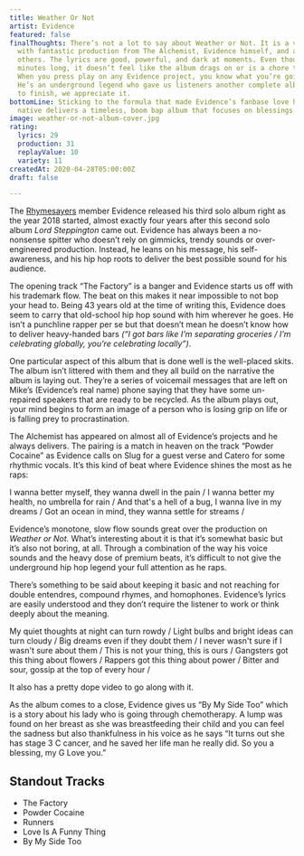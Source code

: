 ```yaml
---
title: Weather Or Not
artist: Evidence
featured: false
finalThoughts: There’s not a lot to say about Weather or Not. It is a very solid album
  with fantastic production from The Alchemist, Evidence himself, and a handful of
  others. The lyrics are good, powerful, and dark at moments. Even though it’s 56
  minutes long, it doesn’t feel like the album drags on or is a chore to listen to.
  When you press play on any Evidence project, you know what you’re going to get.
  He’s an underground legend who gave us listeners another complete album from start
  to finish, we appreciate it.
bottomLine: Sticking to the formula that made Evidence’s fanbase love him, the California
  native delivers a timeless, boom bap album that focuses on blessings and curses.
image: weather-or-not-album-cover.jpg
rating:
  lyrics: 29
  production: 31
  replayValue: 10
  variety: 11
createdAt: 2020-04-28T05:00:00Z
draft: false

---
```

The [Rhymesayers](https://rhymesayers.com/artists/evidence) member Evidence released his third solo album right as the year 2018 started, almost exactly four years after this second solo album _Lord Steppington_ came out. Evidence has always been a no-nonsense spitter who doesn’t rely on gimmicks, trendy sounds or over-engineered production. Instead, he leans on his message, his self-awareness, and his hip hop roots to deliver the best possible sound for his audience.

The opening track “The Factory” is a banger and Evidence starts us off with his trademark flow. The beat on this makes it near impossible to not bop your head to. Being 43 years old at the time of writing this, Evidence does seem to carry that old-school hip hop sound with him wherever he goes. He isn’t a punchline rapper per se but that doesn’t mean he doesn’t know how to deliver heavy-handed bars _(“I got bars like I'm separating groceries / I'm celebrating globally, you're celebrating locally”)_.

<video-embed link="https://www.youtube.com/embed/xCDCKbhEUXI"></video-embed>

One particular aspect of this album that is done well is the well-placed skits. The album isn’t littered with them and they all build on the narrative the album is laying out. They’re a series of voicemail messages that are left on Mike’s (Evidence’s real name) phone saying that they have some un-repaired speakers that are ready to be recycled. As the album plays out, your mind begins to form an image of a person who is losing grip on life or is falling prey to procrastination.

The Alchemist has appeared on almost all of Evidence’s projects and he always delivers. The pairing is a match in heaven on the track “Powder Cocaine” as Evidence calls on Slug for a guest verse and Catero for some rhythmic vocals. It’s this kind of beat where Evidence shines the most as he raps:

<quote song="Powder Cocaine">
I wanna better myself, they wanna dwell in the pain /  
I wanna better my health, no umbrella for rain /  
And that's a hell of a bug, I wanna live in my dreams /  
Got an ocean in mind, they wanna settle for streams /
</quote>

Evidence’s monotone, slow flow sounds great over the production on _Weather or Not._ What’s interesting about it is that it’s somewhat basic but it’s also not boring, at all. Through a combination of the way his voice sounds and the heavy dose of premium beats, it’s difficult to not give the underground hip hop legend your full attention as he raps.

There’s something to be said about keeping it basic and not reaching for double entendres, compound rhymes, and homophones. Evidence’s lyrics are easily understood and they don’t require the listener to work or think deeply about the meaning.

<quote song="Jim Dean">
My quiet thoughts at night can turn rowdy /  
Light bulbs and bright ideas can turn cloudy /  
Big dreams even if they doubt them /  
I never wasn't sure if I wasn't sure about them /  
This is not your thing, this is ours /  
Gangsters got this thing about flowers /  
Rappers got this thing about power /  
Bitter and sour, gossip at the top of every hour /
</quote>

It also has a pretty dope video to go along with it.

<video-embed link="https://www.youtube.com/embed/8cRDx9-ODUc"></video-embed>

As the album comes to a close, Evidence gives us “By My Side Too” which is a story about his lady who is going through chemotherapy. A lump was found on her breast as she was breastfeeding their child and you can feel the sadness but also thankfulness in his voice as he says “It turns out she has stage 3 C cancer, and he saved her life man he really did. So you a blessing, my G Love you.”

## Standout Tracks

- The Factory
- Powder Cocaine
- Runners
- Love Is A Funny Thing
- By My Side Too